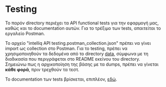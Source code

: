 # Testing

Το παρόν directory περιέχει τα API functional tests για την εφαρμογή μας, καθώς και το documentation αυτών.
Για το τρέξιμο των tests, απαιτείται το εργαλείο Postman.

Το αρχείο "intelliq API testing.postman_collection.json" πρέπει να γίνει import ως collection στο Postman.
Για το testing,  πρέπει να χρησιμοποιηθούν τα δεδομένα από το directory [data](https://github.com/ntua/SoftEng22-77/tree/main/data), σύμφωνα με τη διαδικασία που περιγράφεται στο README εκείνου του directory. 
Σημειώνω πως η αρχικοποίηση της βάσης με τα dumps, πρέπει να γίνεται **κάθε φορά**, πριν τρεχθούν τα τεστ.

Το documentation των tests βρίσκεται, επιπλέον, [εδώ](https://documenter.getpostman.com/view/23942102/2s935snMFH).